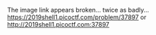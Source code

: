 The image link appears broken... twice as badly... https://2019shell1.picoctf.com/problem/37897 or http://2019shell1.picoctf.com:37897


